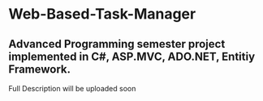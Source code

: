 # Web-Based-Task-Manager

## Advanced Programming semester project implemented in C#, ASP.MVC, ADO.NET, Entitiy Framework.

Full Description will be uploaded soon
